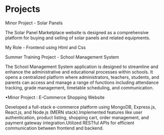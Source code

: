 # Projects
Minor Project - Solar Panels

The Solar Panel Marketplace website is designed as a comprehensive platform for buying and selling of solar panels and related equipments.

My Role - Frontend using Html and Css

Summer Training Project - School Management System

The School Management System application is designed to streamline and enhance the administrative and educational processes within schools. It
opens a centralized platform where administrators, teachers, students, and parents can access and manage a range of functions including attendance tracking, grade management, timetable scheduling, and communication.

•Minor Project : E-Commerce Shopping Website

Developed a full-stack e-commerce platform using MongoDB, Express.js, React.js, and Node.js (MERN stack).Implemented features like user authentication, product listing, shopping cart, order management, and payment gateway integration.Utilized RESTful APIs for efficient communication between frontend and backend.

